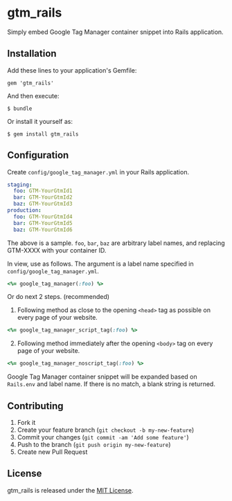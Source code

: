 # gtm_rails

Simply embed Google Tag Manager container snippet into Rails application.

## Installation

Add these lines to your application's Gemfile:

```
gem 'gtm_rails'
```

And then execute:

```
$ bundle
```

Or install it yourself as:

```
$ gem install gtm_rails
```

## Configuration

Create `config/google_tag_manager.yml` in your Rails application.

```yaml
staging:
  foo: GTM-YourGtmId1
  bar: GTM-YourGtmId2
  baz: GTM-YourGtmId3
production:
  foo: GTM-YourGtmId4
  bar: GTM-YourGtmId5
  baz: GTM-YourGtmId6
```

The above is a sample. `foo`, `bar`, `baz` are arbitrary label names, and replacing GTM-XXXX with your container ID.

In view, use as follows. The argument is a label name specified in `config/google_tag_manager.yml`.

```ruby
<%= google_tag_manager(:foo) %>
```

Or do next 2 steps. (recommended)

1. Following method as close to the opening `<head>` tag as possible on every page of your website.

```ruby
<%= google_tag_manager_script_tag(:foo) %>
```

2. Following method immediately after the opening `<body>` tag on every page of your website.

```ruby
<%= google_tag_manager_noscript_tag(:foo) %>
```

Google Tag Manager container snippet will be expanded based on `Rails.env` and label name. If there is no match, a blank string is returned.

## Contributing

1. Fork it
2. Create your feature branch (`git checkout -b my-new-feature`)
3. Commit your changes (`git commit -am 'Add some feature'`)
4. Push to the branch (`git push origin my-new-feature`)
5. Create new Pull Request

## License

gtm_rails is released under the [MIT License](http://www.opensource.org/licenses/MIT).

